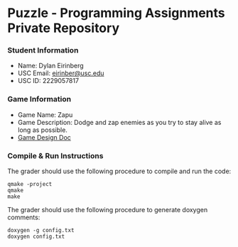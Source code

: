 # Puzzle - Programming Assignments Private Repository
### Student Information
  + Name: Dylan Eirinberg
  + USC Email: eirinber@usc.edu
  + USC ID: 2229057817
  
### Game Information
  + Game Name: Zapu
  + Game Description: Dodge and zap enemies as you try to stay alive as long as possible.
  + [Game Design Doc](GameDesignDoc.md)

### Compile & Run Instructions
The grader should use the following procedure to compile and run the code:
```shell
qmake -project
qmake
make
```

The grader should use the following procedure to generate doxygen comments:
```shell
doxygen -g config.txt
doxygen config.txt
```
